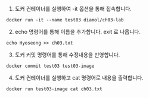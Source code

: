 1. 도커 컨테이너를 실행하여 -it 옵션을 통해 접속합니다.

```shell
docker run -it --name test03 diamol/ch03-lab
```

2. echo 명령어를 통해 이름을 추가합니다. exit 로 나옵니다.

```shell
echo Hyoseong >> ch03.txt
```

3. 도커 커밋 명령어를 통해 수정내용을 반영합니다.

```shell
docker commit test03 test03-image
```

4. 도커 컨테이너를 실행하고 cat 명령어로 내용을 출력합니다.

```shell
docker run test03-image cat ch03.txt
```
